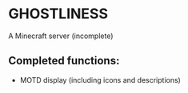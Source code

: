 # GHOSTLINESS
A Minecraft server (incomplete)
## Completed functions:
- MOTD display (including icons and descriptions)
